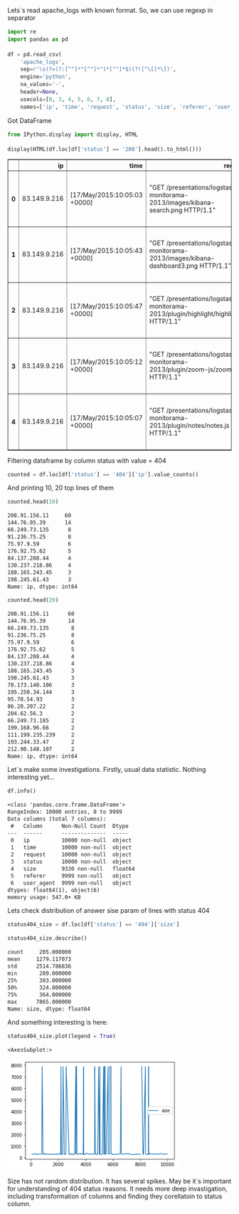Lets`s read apache_logs  with known format. So, we can use regexp in separator


```python
import re
import pandas as pd

df = pd.read_csv(
    'apache_logs',
    sep=r'\s(?=(?:[^"]*"[^"]*")*[^"]*$)(?![^\[]*\])',
    engine='python',
    na_values='-',
    header=None,
    usecols=[0, 3, 4, 5, 6, 7, 8],
    names=['ip', 'time', 'request', 'status', 'size', 'referer', 'user_agent'])
```

Got DataFrame


```python
from IPython.display import display, HTML

display(HTML(df.loc[df['status'] == '200'].head().to_html()))
```


<table border="1" class="dataframe">
  <thead>
    <tr style="text-align: right;">
      <th></th>
      <th>ip</th>
      <th>time</th>
      <th>request</th>
      <th>status</th>
      <th>size</th>
      <th>referer</th>
      <th>user_agent</th>
    </tr>
  </thead>
  <tbody>
    <tr>
      <th>0</th>
      <td>83.149.9.216</td>
      <td>[17/May/2015:10:05:03 +0000]</td>
      <td>"GET /presentations/logstash-monitorama-2013/images/kibana-search.png HTTP/1.1"</td>
      <td>200</td>
      <td>203023.0</td>
      <td>"http://semicomplete.com/presentations/logstash-monitorama-2013/"</td>
      <td>"Mozilla/5.0 (Macintosh; Intel Mac OS X 10_9_1) AppleWebKit/537.36 (KHTML, like Gecko) Chrome/32.0.1700.77 Safari/537.36"</td>
    </tr>
    <tr>
      <th>1</th>
      <td>83.149.9.216</td>
      <td>[17/May/2015:10:05:43 +0000]</td>
      <td>"GET /presentations/logstash-monitorama-2013/images/kibana-dashboard3.png HTTP/1.1"</td>
      <td>200</td>
      <td>171717.0</td>
      <td>"http://semicomplete.com/presentations/logstash-monitorama-2013/"</td>
      <td>"Mozilla/5.0 (Macintosh; Intel Mac OS X 10_9_1) AppleWebKit/537.36 (KHTML, like Gecko) Chrome/32.0.1700.77 Safari/537.36"</td>
    </tr>
    <tr>
      <th>2</th>
      <td>83.149.9.216</td>
      <td>[17/May/2015:10:05:47 +0000]</td>
      <td>"GET /presentations/logstash-monitorama-2013/plugin/highlight/highlight.js HTTP/1.1"</td>
      <td>200</td>
      <td>26185.0</td>
      <td>"http://semicomplete.com/presentations/logstash-monitorama-2013/"</td>
      <td>"Mozilla/5.0 (Macintosh; Intel Mac OS X 10_9_1) AppleWebKit/537.36 (KHTML, like Gecko) Chrome/32.0.1700.77 Safari/537.36"</td>
    </tr>
    <tr>
      <th>3</th>
      <td>83.149.9.216</td>
      <td>[17/May/2015:10:05:12 +0000]</td>
      <td>"GET /presentations/logstash-monitorama-2013/plugin/zoom-js/zoom.js HTTP/1.1"</td>
      <td>200</td>
      <td>7697.0</td>
      <td>"http://semicomplete.com/presentations/logstash-monitorama-2013/"</td>
      <td>"Mozilla/5.0 (Macintosh; Intel Mac OS X 10_9_1) AppleWebKit/537.36 (KHTML, like Gecko) Chrome/32.0.1700.77 Safari/537.36"</td>
    </tr>
    <tr>
      <th>4</th>
      <td>83.149.9.216</td>
      <td>[17/May/2015:10:05:07 +0000]</td>
      <td>"GET /presentations/logstash-monitorama-2013/plugin/notes/notes.js HTTP/1.1"</td>
      <td>200</td>
      <td>2892.0</td>
      <td>"http://semicomplete.com/presentations/logstash-monitorama-2013/"</td>
      <td>"Mozilla/5.0 (Macintosh; Intel Mac OS X 10_9_1) AppleWebKit/537.36 (KHTML, like Gecko) Chrome/32.0.1700.77 Safari/537.36"</td>
    </tr>
  </tbody>
</table>


Filtering dataframe by column status with value = 404


```python
counted = df.loc[df['status'] == '404']['ip'].value_counts()
```

And printing 10, 20 top lines of them


```python
counted.head(10)
```




    208.91.156.11     60
    144.76.95.39      14
    66.249.73.135      8
    91.236.75.25       8
    75.97.9.59         6
    176.92.75.62       5
    84.137.208.44      4
    130.237.218.86     4
    188.165.243.45     3
    198.245.61.43      3
    Name: ip, dtype: int64




```python
counted.head(20)
```




    208.91.156.11      60
    144.76.95.39       14
    66.249.73.135       8
    91.236.75.25        8
    75.97.9.59          6
    176.92.75.62        5
    84.137.208.44       4
    130.237.218.86      4
    188.165.243.45      3
    198.245.61.43       3
    78.173.140.106      3
    195.250.34.144      3
    95.78.54.93         3
    86.28.207.22        2
    204.62.56.3         2
    66.249.73.185       2
    199.168.96.66       2
    111.199.235.239     2
    193.244.33.47       2
    212.90.148.107      2
    Name: ip, dtype: int64



Let`s make some investigations. Firstly, usual data statistic. Nothing interesting yet...


```python
df.info()
```

    <class 'pandas.core.frame.DataFrame'>
    RangeIndex: 10000 entries, 0 to 9999
    Data columns (total 7 columns):
     #   Column      Non-Null Count  Dtype  
    ---  ------      --------------  -----  
     0   ip          10000 non-null  object 
     1   time        10000 non-null  object 
     2   request     10000 non-null  object 
     3   status      10000 non-null  object 
     4   size        9330 non-null   float64
     5   referer     9999 non-null   object 
     6   user_agent  9999 non-null   object 
    dtypes: float64(1), object(6)
    memory usage: 547.0+ KB


Lets check distribution of answer sise param of lines with status 404


```python
status404_size = df.loc[df['status'] == '404']['size']
```


```python
status404_size.describe()
```




    count     205.000000
    mean     1279.117073
    std      2514.786836
    min       289.000000
    25%       303.000000
    50%       324.000000
    75%       364.000000
    max      7865.000000
    Name: size, dtype: float64



And something interesting is here:


```python
status404_size.plot(legend = True)
```




    <AxesSubplot:>




    
![png](output_15_1.png)
    


Size has not random distribution. It has several spikes. May be it`s important for understanding of 404 status reasons.
It needs more deep invastigation, including transformation of columns and finding they corellatoin to status column.
